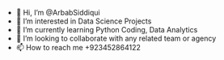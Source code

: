 - 👋 Hi, I’m @ArbabSiddiqui
- 👀 I’m interested in Data Science Projects 
- 🌱 I’m currently learning Python Coding, Data Analytics
- 💞️ I’m looking to collaborate with any related team or agency 
- 📫 How to reach me +923452864122

<!---
ArbabSiddiqui/ArbabSiddiqui is a ✨ special ✨ repository because its `README.md` (this file) appears on your GitHub profile.
You can click the Preview link to take a look at your changes.
--->
